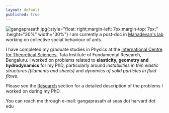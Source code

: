 ```yaml
---
layout: default
published: true
---
```

![gangaprasath.jpg]({{site.baseurl}}/gangaprasath.jpg){:style="float: right;margin-left: 7px;margin-top: 7px;" :height="30%" width="30%"}
I am currently a post-doc in [Mahadevan's lab](https://www.seas.harvard.edu/softmat/index.html) working on collective social behaviour of ants.

I have completed my graduate studies in Physics at the [International Centre for Theoretical Sciences](www.icts.res.in), Tata Institute of Fundamental Research, Bengaluru. I worked on problems related to **elasticity, geometry and hydrodynamics** for my PhD, particularly around _instabilities in thin elastic structures (filaments and sheets)_ and _dynamics of solid particles in fluid flows_.

Please see the [Research](./research) section for a detailed description of the problems I worked on during my PhD.

<!--They can broadly be described as follows:

**Elasticity and geometry**

Small displacement theories in elasticity have become textbook material but the coupling of geometry in these theories is weak. Large deformation and geometry bring in fascinating new facets to material behaviour which can then be leveraged for desirable behaviour. These are relevant in phenomena ranging from differential growth problems in nature, micro-organismic motility, micro-fluidic parcelling of liquid droplets to movement of crop and tree canopies in wind. I look at these instabilities through table top experiments and theory.

**Hydrodynamics of particles**

Particles suspended in fluids are ubiquitous, examples include colloidal suspension, phytoplankton motion in ocean, suspended particulate matter in the atmosphere and collection of droplets inside clouds. The paramount hurdle in understanding the dynamics of these particles comes from the complicated nature of the governing equation (Maxey-Riley equations). I am interested in finding new ways to solve them without any ad-hoc approximations.-->

You can reach me through e-mail: gangaprasath at seas dot harvard dot edu
